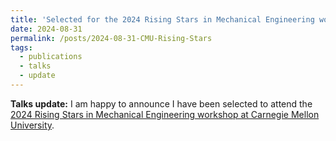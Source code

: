 ```yaml
---
title: 'Selected for the 2024 Rising Stars in Mechanical Engineering workshop at Carnegie Mellon University'
date: 2024-08-31
permalink: /posts/2024-08-31-CMU-Rising-Stars
tags:
  - publications
  - talks
  - update
---
```

**Talks update:** I am happy to announce I have been selected to attend the [2024 Rising Stars in Mechanical Engineering workshop at Carnegie Mellon University](https://www.meche.engineering.cmu.edu/rising-stars.html).
